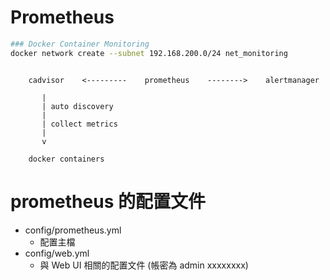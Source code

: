 # Prometheus

```bash
### Docker Container Monitoring
docker network create --subnet 192.168.200.0/24 net_monitoring
```

```

    cadvisor    <---------    prometheus    -------->    alertmanager
       
       |
       | auto discovery
       |
       | collect metrics
       |
       v

    docker containers

```


# prometheus 的配置文件

- config/prometheus.yml
    - 配置主檔
- config/web.yml
    - 與 Web UI 相關的配置文件 (帳密為 admin xxxxxxxx)


